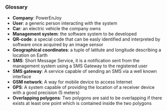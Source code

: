 ### Glossary
* **Company**: PowerEnJoy
* **User**: a generic person interacting with the system
* **Car**: an electric vehicle the company owns
* **Management system**: the software system to be developed
* **QR-code**: a special code that can be easly identified and interpreted by software once acquired by an image sensor
* **Geographical coordinates**: a tuple of latitute and longitude describing a location on Earth
* **SMS**: Short Message Service, it is a notification sent from the management system using a SMS Gateway to the registered user
* **SMS gateway**: A service capable of sending an SMS via a well known interface
* **GSM network**: A way for mobile device to access Internet
* **GPS**: A system capable of providing the location of a receiver device with a good precision (5 meters)
* **Overlapping polygons**: Two polygons are said to be overlapping if there exists at least one point which is contained inside the two polygons
